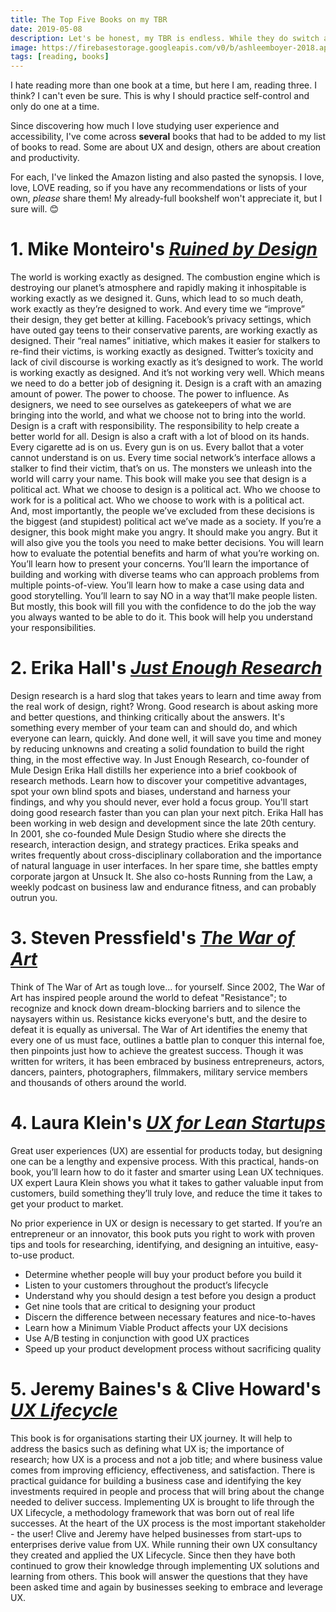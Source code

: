 ```yaml
---
title: The Top Five Books on my TBR
date: 2019-05-08
description: Let's be honest, my TBR is endless. While they do switch around periodically, I do have a few top books that I plan to read first.
image: https://firebasestorage.googleapis.com/v0/b/ashleemboyer-2018.appspot.com/o/images%2Fbooks.jpg?alt=media&token=4cc336ef-033d-4fe7-83f0-5231ac2bfb37
tags: [reading, books]
---
```


I hate reading more than one book at a time, but here I am, reading three. I think? I can't even be sure. This is why I should practice self-control and only do one at a time.

Since discovering how much I love studying user experience and accessibility, I've come across **several** books that had to be added to my list of books to read. Some are about UX and design, others are about creation and productivity.

For each, I've linked the Amazon listing and also pasted the synopsis. I love, love, LOVE reading, so if you have any recommendations or lists of your own, _please_ share them! My already-full bookshelf won't appreciate it, but I sure will. 😊

# 1. Mike Monteiro's [_Ruined by Design_](https://www.amazon.com/Ruined-Design-Designers-Destroyed-World/dp/1090532083/ref=sr_1_1?keywords=ruined+by+design&qid=1557279824&s=gateway&sr=8-1)

The world is working exactly as designed. The combustion engine which is destroying our planet’s atmosphere and rapidly making it inhospitable is working exactly as we designed it. Guns, which lead to so much death, work exactly as they’re designed to work. And every time we “improve” their design, they get better at killing. Facebook’s privacy settings, which have outed gay teens to their conservative parents, are working exactly as designed. Their “real names” initiative, which makes it easier for stalkers to re-find their victims, is working exactly as designed. Twitter’s toxicity and lack of civil discourse is working exactly as it’s designed to work. The world is working exactly as designed. And it’s not working very well. Which means we need to do a better job of designing it. Design is a craft with an amazing amount of power. The power to choose. The power to influence. As designers, we need to see ourselves as gatekeepers of what we are bringing into the world, and what we choose not to bring into the world. Design is a craft with responsibility. The responsibility to help create a better world for all. Design is also a craft with a lot of blood on its hands. Every cigarette ad is on us. Every gun is on us. Every ballot that a voter cannot understand is on us. Every time social network’s interface allows a stalker to find their victim, that’s on us. The monsters we unleash into the world will carry your name. This book will make you see that design is a political act. What we choose to design is a political act. Who we choose to work for is a political act. Who we choose to work with is a political act. And, most importantly, the people we’ve excluded from these decisions is the biggest (and stupidest) political act we’ve made as a society. If you’re a designer, this book might make you angry. It should make you angry. But it will also give you the tools you need to make better decisions. You will learn how to evaluate the potential benefits and harm of what you’re working on. You’ll learn how to present your concerns. You’ll learn the importance of building and working with diverse teams who can approach problems from multiple points-of-view. You’ll learn how to make a case using data and good storytelling. You’ll learn to say NO in a way that’ll make people listen. But mostly, this book will fill you with the confidence to do the job the way you always wanted to be able to do it. This book will help you understand your responsibilities.

# 2. Erika Hall's [_Just Enough Research_](https://www.amazon.com/Just-Enough-Research-Erika-Hall/dp/1937557103/ref=sr_1_fkmr0_1?crid=225WHYZ7RCHMQ&keywords=erika+hall+just+enough+research&qid=1557280061&s=gateway&sprefix=erika+hall+just+enou%2Caps%2C165&sr=8-1-fkmr0)

Design research is a hard slog that takes years to learn and time away from the real work of design, right? Wrong. Good research is about asking more and better questions, and thinking critically about the answers. It's something every member of your team can and should do, and which everyone can learn, quickly. And done well, it will save you time and money by reducing unknowns and creating a solid foundation to build the right thing, in the most effective way. In Just Enough Research, co-founder of Mule Design Erika Hall distills her experience into a brief cookbook of research methods. Learn how to discover your competitive advantages, spot your own blind spots and biases, understand and harness your findings, and why you should never, ever hold a focus group. You'll start doing good research faster than you can plan your next pitch. Erika Hall has been working in web design and development since the late 20th century. In 2001, she co-founded Mule Design Studio where she directs the research, interaction design, and strategy practices. Erika speaks and writes frequently about cross-disciplinary collaboration and the importance of natural language in user interfaces. In her spare time, she battles empty corporate jargon at Unsuck It. She also co-hosts Running from the Law, a weekly podcast on business law and endurance fitness, and can probably outrun you.

# 3. Steven Pressfield's [_The War of Art_](https://www.amazon.com/War-Art-Steven-Pressfield-ebook/dp/B007A4SDCG/ref=tmm_kin_swatch_0?_encoding=UTF8&qid=&sr=)

Think of The War of Art as tough love... for yourself. Since 2002, The War of Art has inspired people around the world to defeat "Resistance"; to recognize and knock down dream-blocking barriers and to silence the naysayers within us. Resistance kicks everyone's butt, and the desire to defeat it is equally as universal. The War of Art identifies the enemy that every one of us must face, outlines a battle plan to conquer this internal foe, then pinpoints just how to achieve the greatest success. Though it was written for writers, it has been embraced by business entrepreneurs, actors, dancers, painters, photographers, filmmakers, military service members and thousands of others around the world.

# 4. Laura Klein's [_UX for Lean Startups_](https://www.amazon.com/UX-Lean-Startups-Experience-Research/dp/1449334911/ref=sr_1_2?crid=1ZYI5TIDLFFFJ&keywords=ux+for+lean+startups&qid=1557280161&s=gateway&sprefix=ux+for+lean+start%2Caps%2C177&sr=8-2)

Great user experiences (UX) are essential for products today, but designing one can be a lengthy and expensive process. With this practical, hands-on book, you’ll learn how to do it faster and smarter using Lean UX techniques. UX expert Laura Klein shows you what it takes to gather valuable input from customers, build something they’ll truly love, and reduce the time it takes to get your product to market.

No prior experience in UX or design is necessary to get started. If you’re an entrepreneur or an innovator, this book puts you right to work with proven tips and tools for researching, identifying, and designing an intuitive, easy-to-use product.

- Determine whether people will buy your product before you build it
- Listen to your customers throughout the product’s lifecycle
- Understand why you should design a test before you design a product
- Get nine tools that are critical to designing your product
- Discern the difference between necessary features and nice-to-haves
- Learn how a Minimum Viable Product affects your UX decisions
- Use A/B testing in conjunction with good UX practices
- Speed up your product development process without sacrificing quality

# 5. Jeremy Baines's & Clive Howard's [_UX Lifecycle_](https://www.amazon.com/UX-Lifecycle-business-implementing-experiences/dp/1522768300)

This book is for organisations starting their UX journey. It will help to address the basics such as defining what UX is; the importance of research; how UX is a process and not a job title; and where business value comes from improving efficiency, effectiveness, and satisfaction. There is practical guidance for building a business case and identifying the key investments required in people and process that will bring about the change needed to deliver success. Implementing UX is brought to life through the UX Lifecycle, a methodology framework that was born out of real life successes. At the heart of the UX process is the most important stakeholder - the user! Clive and Jeremy have helped businesses from start-ups to enterprises derive value from UX. While running their own UX consultancy they created and applied the UX Lifecycle. Since then they have both continued to grow their knowledge through implementing UX solutions and learning from others. This book will answer the questions that they have been asked time and again by businesses seeking to embrace and leverage UX.
